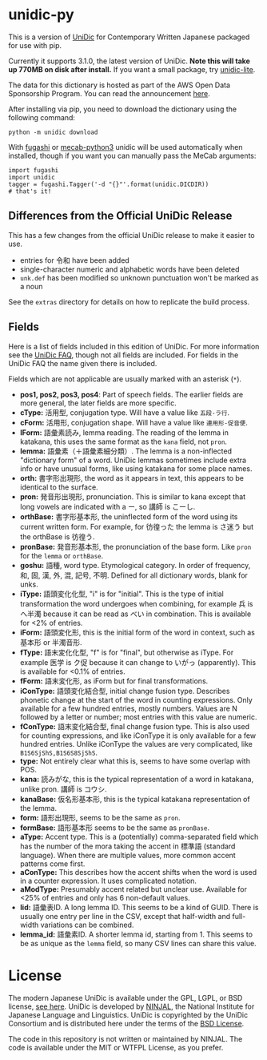 # unidic-py

This is a version of [UniDic](https://ccd.ninjal.ac.jp/unidic/) for
Contemporary Written Japanese packaged for use with pip.

Currently it supports 3.1.0, the latest version of UniDic. **Note this will
take up 770MB on disk after install.** If you want a small package, try
[unidic-lite](https://github.com/polm/unidic-lite).

The data for this dictionary is hosted as part of the AWS Open Data
Sponsorship Program. You can read the announcement
[here](https://aws.amazon.com/jp/blogs/news/published-unidic-mecab-on-aws-open-data/).

After installing via pip, you need to download the dictionary using the
following command:

    python -m unidic download

With [fugashi](https://github.com/polm/fugashi) or
[mecab-python3](https://github.com/samurait/mecab-python3) unidic will be used
automatically when installed, though if you want you can manually pass the
MeCab arguments:

    import fugashi
    import unidic
    tagger = fugashi.Tagger('-d "{}"'.format(unidic.DICDIR))
    # that's it!

## Differences from the Official UniDic Release

This has a few changes from the official UniDic release to make it easier to use.

- entries for 令和 have been added
- single-character numeric and alphabetic words have been deleted
- `unk.def` has been modified so unknown punctuation won't be marked as a noun

See the `extras` directory for details on how to replicate the build process.

## Fields

Here is a list of fields included in this edition of UniDic. For more information see the [UniDic FAQ](https://unidic.ninjal.ac.jp/faq#col_name), though not all fields are included. For fields in the UniDic FAQ the name given there is included.

Fields which are not applicable are usually marked with an asterisk (`*`).

- **pos1, pos2, pos3, pos4**: Part of speech fields. The earlier fields are more general, the later fields are more specific.
- **cType:** 活用型, conjugation type. Will have a value like `五段-ラ行`.
- **cForm:** 活用形, conjugation shape. Will have a value like `連用形-促音便`.
- **lForm:** 語彙素読み, lemma reading. The reading of the lemma in katakana, this uses the same format as the `kana` field, not `pron`.
- **lemma:** 語彙素（＋語彙素細分類）. The lemma is a non-inflected "dictionary form" of a word. UniDic lemmas sometimes include extra info or have unusual forms, like using katakana for some place names.
- **orth:** 書字形出現形, the word as it appears in text, this appears to be identical to the surface.
- **pron:** 発音形出現形, pronunciation. This is similar to kana except that long vowels are indicated with a ー, so 講師 is こーし.
- **orthBase:** 書字形基本形, the uninflected form of the word using its current written form. For example, for 彷徨った the lemma is さ迷う but the orthBase is 彷徨う.
- **pronBase:** 発音形基本形, the pronunciation of the base form. Like `pron` for the `lemma` or `orthBase`.
- **goshu:** 語種, word type. Etymological category. In order of frequency, 和, 固, 漢, 外, 混, 記号, 不明. Defined for all dictionary words, blank for unks.
- **iType:** 語頭変化化型, "i" is for "initial". This is the type of initial transformation the word undergoes when combining, for example 兵 is へ半濁 because it can be read as べい in combination. This is available for <2% of entries.
- **iForm:** 語頭変化形, this is the initial form of the word in context, such as 基本形 or 半濁音形.
- **fType:** 語末変化化型, "f" is for "final", but otherwise as iType. For example 医学 is ク促 because it can change to いがっ (apparently). This is available for <0.1% of entries.
- **fForm:** 語末変化形, as iForm but for final transformations.
- **iConType:** 語頭変化結合型, initial change fusion type. Describes phonetic change at the start of the word in counting expressions. Only available for a few hundred entries, mostly numbers. Values are N followed by a letter or number; most entries with this value are numeric.
- **fConType:** 語末変化結合型, final change fusion type. This is also used for counting expressions, and like iConType it is only available for a few hundred entries. Unlike iConType the values are very complicated, like `B1S6SjShS,B1S6S8SjShS`.
- **type:** Not entirely clear what this is, seems to have some overlap with POS.
- **kana:** 読みがな, this is the typical representation of a word in katakana, unlike pron. 講師 is コウシ.
- **kanaBase:** 仮名形基本形, this is the typical katakana representation of the lemma.
- **form:** 語形出現形, seems to be the same as `pron`.
- **formBase:** 語形基本形 seems to be the same as `pronBase`.
- **aType:** Accent type. This is a (potentially) comma-separated field which has the number of the mora taking the accent in 標準語 (standard language). When there are multiple values, more common accent patterns come first.
- **aConType:** This describes how the accent shifts when the word is used in a counter expression. It uses complicated notation.
- **aModType:** Presumably accent related but unclear use. Available for <25% of entries and only has 6 non-default values.
- **lid:** 語彙表ID. A long lemma ID. This seems to be a kind of GUID. There is usually one entry per line in the CSV, except that half-width and full-width variations can be combined.
- **lemma_id:** 語彙素ID. A shorter lemma id, starting from 1. This seems to be as unique as the `lemma` field, so many CSV lines can share this value.

# License

The modern Japanese UniDic is available under the GPL, LGPL, or BSD license,
[see here](https://ccd.ninjal.ac.jp/unidic/download#unidic_bccwj). UniDic is
developed by [NINJAL](https://www.ninjal.ac.jp/), the National Institute for
Japanese Language and Linguistics. UniDic is copyrighted by the UniDic
Consortium and is distributed here under the terms of the [BSD
License](./LICENSE.unidic).

The code in this repository is not written or maintained by NINJAL. The code is
available under the MIT or WTFPL License, as you prefer.

